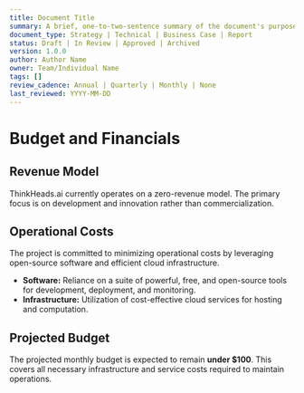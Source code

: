 ```yaml
---
title: Document Title
summary: A brief, one-to-two-sentence summary of the document's purpose and content.
document_type: Strategy | Technical | Business Case | Report
status: Draft | In Review | Approved | Archived
version: 1.0.0
author: Author Name
owner: Team/Individual Name
tags: []
review_cadence: Annual | Quarterly | Monthly | None
last_reviewed: YYYY-MM-DD
---
```

# Budget and Financials

## Revenue Model

ThinkHeads.ai currently operates on a zero-revenue model. The primary focus is on development and innovation rather than commercialization.

## Operational Costs

The project is committed to minimizing operational costs by leveraging open-source software and efficient cloud infrastructure.

- **Software:** Reliance on a suite of powerful, free, and open-source tools for development, deployment, and monitoring.
- **Infrastructure:** Utilization of cost-effective cloud services for hosting and computation.

## Projected Budget

The projected monthly budget is expected to remain **under $100**. This covers all necessary infrastructure and service costs required to maintain operations.
